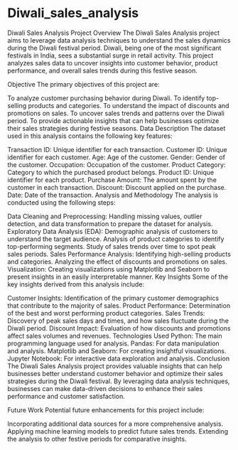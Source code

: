 # Diwali_sales_analysis
Diwali Sales Analysis
Project Overview
The Diwali Sales Analysis project aims to leverage data analysis techniques to understand the sales dynamics during the Diwali festival period. Diwali, being one of the most significant festivals in India, sees a substantial surge in retail activity. This project analyzes sales data to uncover insights into customer behavior, product performance, and overall sales trends during this festive season.

Objective
The primary objectives of this project are:

To analyze customer purchasing behavior during Diwali.
To identify top-selling products and categories.
To understand the impact of discounts and promotions on sales.
To uncover sales trends and patterns over the Diwali period.
To provide actionable insights that can help businesses optimize their sales strategies during festive seasons.
Data Description
The dataset used in this analysis contains the following key features:

Transaction ID: Unique identifier for each transaction.
Customer ID: Unique identifier for each customer.
Age: Age of the customer.
Gender: Gender of the customer.
Occupation: Occupation of the customer.
Product Category: Category to which the purchased product belongs.
Product ID: Unique identifier for each product.
Purchase Amount: The amount spent by the customer in each transaction.
Discount: Discount applied on the purchase.
Date: Date of the transaction.
Analysis and Methodology
The analysis is conducted using the following steps:

Data Cleaning and Preprocessing: Handling missing values, outlier detection, and data transformation to prepare the dataset for analysis.
Exploratory Data Analysis (EDA):
Demographic analysis of customers to understand the target audience.
Analysis of product categories to identify top-performing segments.
Study of sales trends over time to spot peak sales periods.
Sales Performance Analysis:
Identifying high-selling products and categories.
Analyzing the effect of discounts and promotions on sales.
Visualization:
Creating visualizations using Matplotlib and Seaborn to present insights in an easily interpretable manner.
Key Insights
Some of the key insights derived from this analysis include:

Customer Insights: Identification of the primary customer demographics that contribute to the majority of sales.
Product Performance: Determination of the best and worst performing product categories.
Sales Trends: Discovery of peak sales days and times, and how sales fluctuate during the Diwali period.
Discount Impact: Evaluation of how discounts and promotions affect sales volumes and revenues.
Technologies Used
Python: The main programming language used for analysis.
Pandas: For data manipulation and analysis.
Matplotlib and Seaborn: For creating insightful visualizations.
Jupyter Notebook: For interactive data exploration and analysis.
Conclusion
The Diwali Sales Analysis project provides valuable insights that can help businesses better understand customer behavior and optimize their sales strategies during the Diwali festival. By leveraging data analysis techniques, businesses can make data-driven decisions to enhance their sales performance and customer satisfaction.

Future Work
Potential future enhancements for this project include:

Incorporating additional data sources for a more comprehensive analysis.
Applying machine learning models to predict future sales trends.
Extending the analysis to other festive periods for comparative insights.
